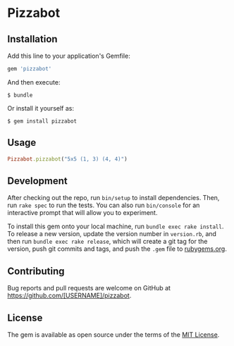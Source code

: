 # Pizzabot

## Installation

Add this line to your application's Gemfile:

```ruby
gem 'pizzabot'
```

And then execute:

    $ bundle

Or install it yourself as:

    $ gem install pizzabot

## Usage

```ruby
Pizzabot.pizzabot("5x5 (1, 3) (4, 4)")
```

## Development

After checking out the repo, run `bin/setup` to install dependencies. Then, run `rake spec` to run the tests. You can also run `bin/console` for an interactive prompt that will allow you to experiment.

To install this gem onto your local machine, run `bundle exec rake install`. To release a new version, update the version number in `version.rb`, and then run `bundle exec rake release`, which will create a git tag for the version, push git commits and tags, and push the `.gem` file to [rubygems.org](https://rubygems.org).

## Contributing

Bug reports and pull requests are welcome on GitHub at https://github.com/[USERNAME]/pizzabot.

## License

The gem is available as open source under the terms of the [MIT License](https://opensource.org/licenses/MIT).
